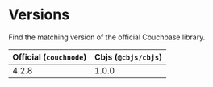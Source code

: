 # Versions

Find the matching version of the official Couchbase library.

| Official (`couchnode`) | Cbjs (`@cbjs/cbjs`) |
|------------------------|---------------------|
| 4.2.8                  | 1.0.0               |
